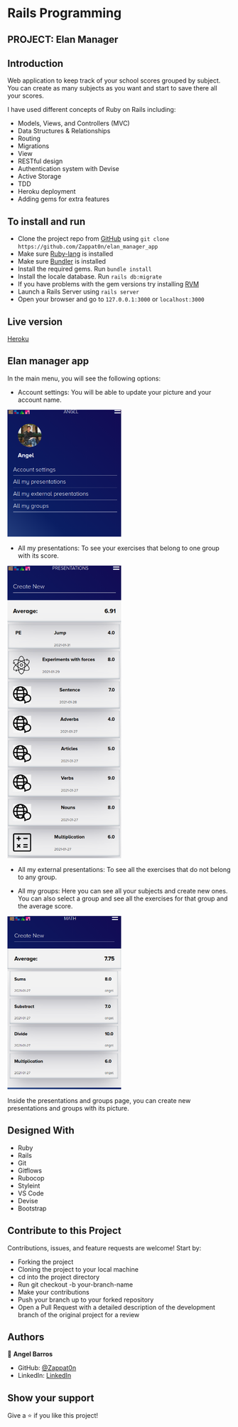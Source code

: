 # Rails Programming

## PROJECT: Elan Manager

## Introduction

Web application to keep track of your school scores grouped by subject.
You can create as many subjects as you want and start to save there all your scores.

I have used different concepts of Ruby on Rails including:

- Models, Views, and Controllers (MVC)
- Data Structures & Relationships
- Routing
- Migrations
- View
- RESTful design
- Authentication system with Devise
- Active Storage
- TDD
- Heroku deployment
- Adding gems for extra features

## To install and run

- Clone the project repo from [GitHub](https://github.com/Zappat0n/elan_manager_app) using `git clone https://github.com/Zappat0n/elan_manager_app`
- Make sure [Ruby-lang](https://www.ruby-lang.org/en/) is installed
- Make sure [Bundler](https://bundler.io/) is installed
- Install the required gems. Run `bundle install`
- Install the locale database. Run `rails db:migrate`
- If you have problems with the gem versions try installing [RVM](https://rvm.io/)
- Launch a Rails Server using `rails server`
- Open your browser and go to `127.0.0.1:3000` or `localhost:3000`

## Live version

  [Heroku](https://pacific-cliffs-52385.herokuapp.com/)

## Elan manager app

In the main menu, you will see the following options:
- Account settings: You will be able to update your picture and your account name.

<img src="./app/assets/images/screenshot1.png" width="256">

- All my presentations: To see your exercises that belong to one group with its score.

<img src="./app/assets/images/screenshot3.png" width="256">


- All my external presentations: To see all the exercises that do not belong to any group.

- All my groups: Here you can see all your subjects and create new ones. You can also select a group and see all the exercises for that group and the average score.

<img src="./app/assets/images/screenshot2.png" width="256">


Inside the presentations and groups page, you can create new presentations and groups with its picture.

## Designed With

- Ruby
- Rails
- Git
- Gitflows
- Rubocop
- Styleint
- VS Code
- Devise
- Bootstrap

## Contribute to this Project

Contributions, issues, and feature requests are welcome! Start by:

  - Forking the project
  - Cloning the project to your local machine
  - cd into the project directory
  - Run git checkout -b your-branch-name
  - Make your contributions
  - Push your branch up to your forked repository
  - Open a Pull Request with a detailed description of the development branch of the original project for a review

## Authors

👤 **Angel Barros**

- GitHub: [@Zappat0n](https://github.com/Zappat0n)
- LinkedIn: [LinkedIn](https://www.linkedin.com/in/angel-barros/)

## Show your support

Give a ⭐️ if you like this project!
